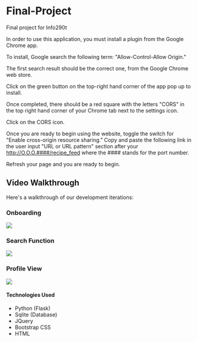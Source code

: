 # Final-Project
Final project for Info290t

In order to use this application, you must install a plugin from the Google Chrome app.

To install, Google search the following term: "Allow-Control-Allow Origin."

The first search result should be the correct one, from the Google Chrome web store.

Click on the green button on the top-right hand corner of the app pop up to install.

Once completed, there should be a red square with the letters "CORS" in the top right hand corner of your Chrome tab next to the settings icon.

Click on the CORS icon.

Once you are ready to begin using the website, toggle the switch for "Enable cross-origin resource sharing." Copy and paste the following link in the user input "URL or URL pattern" section after your http://O.O.O.####/recipe_feed where the #### stands for the port number.

Refresh your page and you are ready to begin.


## Video Walkthrough

Here's a walkthrough of our development iterations:
### Onboarding
<img src="/gifs/onboarding.gif"  />

### Search Function
<img src="/gifs/search-func.gif"  />

### Profile View
<img src="/gifs/profile-view.gif"  />

<!-- > ![](/gifs/onboarding.gif) -->




#### Technologies Used
* Python (Flask)
* Sqlite (Database)
* JQuery
* Bootstrap CSS
* HTML 